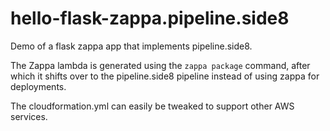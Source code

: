 # hello-flask-zappa.pipeline.side8

Demo of a flask zappa app that implements pipeline.side8.

The Zappa lambda is generated using the `zappa package` command, after which it shifts over to the pipeline.side8 pipeline instead of using zappa for deployments.

The cloudformation.yml can easily be tweaked to support other AWS services.
